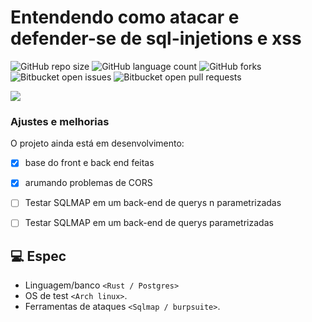# Entendendo como atacar e defender-se de sql-injetions e xss


![GitHub repo size](https://img.shields.io/github/repo-size/iuricode/README-template?style=for-the-badge)
![GitHub language count](https://img.shields.io/github/languages/count/iuricode/README-template?style=for-the-badge)
![GitHub forks](https://img.shields.io/github/forks/iuricode/README-template?style=for-the-badge)
![Bitbucket open issues](https://img.shields.io/bitbucket/issues/iuricode/README-template?style=for-the-badge)
![Bitbucket open pull requests](https://img.shields.io/bitbucket/pr-raw/iuricode/README-template?style=for-the-badge)

<img src="https://i.pinimg.com/236x/71/01/32/710132864d55b26c57f4a059cf1976f9.jpg">


### Ajustes e melhorias

O projeto ainda está em desenvolvimento:

- [x] base do front e back end feitas
- [x] arumando problemas de CORS
- [ ] Testar SQLMAP em um back-end de querys n parametrizadas
- [ ] Testar SQLMAP em um back-end de querys parametrizadas  


## 💻 Espec

- Linguagem/banco `<Rust / Postgres>`
- OS de test `<Arch linux>`.
- Ferramentas de ataques `<Sqlmap / burpsuite>`.






